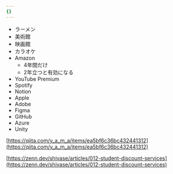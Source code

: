 ```yaml
---
{}
---
```

  

  

- ラーメン
- 美術館
- 映画館
- カラオケ
- Amazon
    - 4年間だけ
    - 2年立つと有効になる
- YouTube Premium
- Spotify
- Notion
- Apple
- Adobe
- Figma
- GitHub
- Azure
- Unity

  

  

[https://qiita.com/y_a_m_a/items/ea5bf6c36bc432441312](https://qiita.com/y_a_m_a/items/ea5bf6c36bc432441312)

[https://zenn.dev/shivase/articles/012-student-discount-services](https://zenn.dev/shivase/articles/012-student-discount-services)